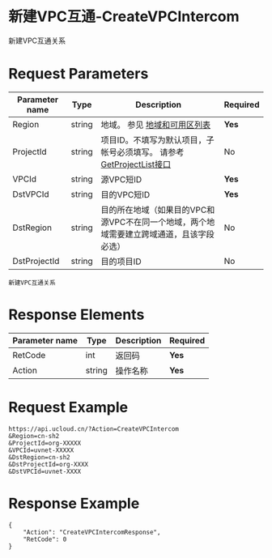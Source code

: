 # 新建VPC互通-CreateVPCIntercom

新建VPC互通关系

# Request Parameters
|Parameter name|Type|Description|Required|
|---|---|---|---|
|Region|string|地域。 参见 [地域和可用区列表](../summary/regionlist.html)|**Yes**|
|ProjectId|string|项目ID。不填写为默认项目，子帐号必须填写。 请参考[GetProjectList接口](../summary/get_project_list.html)|No|
|VPCId|string|源VPC短ID|**Yes**|
|DstVPCId|string|目的VPC短ID|**Yes**|
|DstRegion|string|目的所在地域（如果目的VPC和源VPC不在同一个地域，两个地域需要建立跨域通道，且该字段必选）|No|
|DstProjectId|string|目的项目ID|No|

```
新建VPC互通关系
```

# Response Elements
|Parameter name|Type|Description|Required|
|---|---|---|---|
|RetCode|int|返回码|**Yes**|
|Action|string|操作名称|**Yes**|

# Request Example
```
https://api.ucloud.cn/?Action=CreateVPCIntercom
&Region=cn-sh2
&ProjectId=org-XXXXX
&VPCId=uvnet-XXXXX
&DstRegion=cn-sh2
&DstProjectId=org-XXXX
&DstVPCId=uvnet-XXXX
```

# Response Example
```
{
    "Action": "CreateVPCIntercomResponse", 
    "RetCode": 0
}
```

